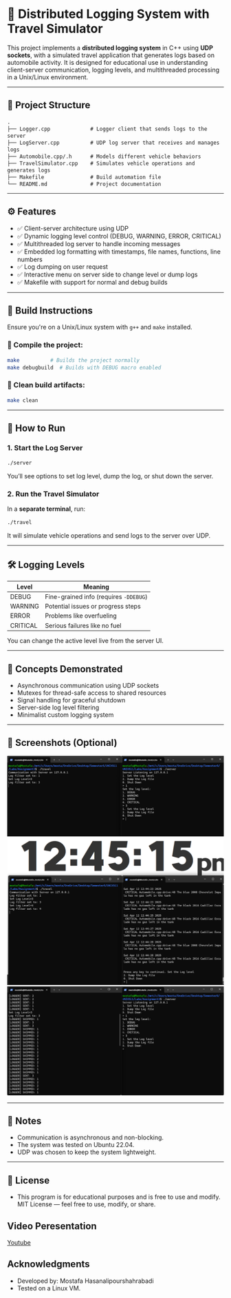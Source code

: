# 🚗 Distributed Logging System with Travel Simulator

This project implements a **distributed logging system** in C++ using **UDP sockets**, with a simulated travel application that generates logs based on automobile activity. It is designed for educational use in understanding client-server communication, logging levels, and multithreaded processing in a Unix/Linux environment.

---

## 📁 Project Structure

```
.
├── Logger.cpp             # Logger client that sends logs to the server
├── LogServer.cpp          # UDP log server that receives and manages logs
├── Automobile.cpp/.h      # Models different vehicle behaviors
├── TravelSimulator.cpp    # Simulates vehicle operations and generates logs
├── Makefile               # Build automation file
└── README.md              # Project documentation
```

---

## ⚙️ Features

- ✅ Client-server architecture using UDP
- ✅ Dynamic logging level control (DEBUG, WARNING, ERROR, CRITICAL)
- ✅ Multithreaded log server to handle incoming messages
- ✅ Embedded log formatting with timestamps, file names, functions, line numbers
- ✅ Log dumping on user request
- ✅ Interactive menu on server side to change level or dump logs
- ✅ Makefile with support for normal and debug builds

---

## 🔧 Build Instructions

Ensure you're on a Unix/Linux system with `g++` and `make` installed.

### 🔨 Compile the project:

```bash
make          # Builds the project normally
make debugbuild  # Builds with DEBUG macro enabled
```

### 🧹 Clean build artifacts:

```bash
make clean
```

---

## 🧪 How to Run

### 1. Start the Log Server

```bash
./server
```

You’ll see options to set log level, dump the log, or shut down the server.

### 2. Run the Travel Simulator

In a **separate terminal**, run:

```bash
./travel
```

It will simulate vehicle operations and send logs to the server over UDP.

---

## 🛠️ Logging Levels

| Level    | Meaning                                |
| -------- | -------------------------------------- |
| DEBUG    | Fine-grained info (requires `-DDEBUG`) |
| WARNING  | Potential issues or progress steps     |
| ERROR    | Problems like overfueling              |
| CRITICAL | Serious failures like no fuel          |

You can change the active level live from the server UI.

---

## 🧠 Concepts Demonstrated

- Asynchronous communication using UDP sockets
- Mutexes for thread-safe access to shared resources
- Signal handling for graceful shutdown
- Server-side log level filtering
- Minimalist custom logging system

---

## 🧪 Screenshots (Optional)

![Sending Log Filter Request to Logger](screenshots/Picture1.png)
![Dumping Log File with Critical Log Filter](screenshots/Picture2.png)
![Exploring Logs being Filtered on Client side](screenshots/Picture3.png)

---

## 📌 Notes

- Communication is asynchronous and non-blocking.
- The system was tested on Ubuntu 22.04.
- UDP was chosen to keep the system lightweight.

---

## 📄 License

- This program is for educational purposes and is free to use and modify.
  MIT License — feel free to use, modify, or share.

## Video Peresentation

[Youtube](https://youtu.be/zC8kLWvraT4)

## Acknowledgments

- Developed by: Mostafa Hasanalipourshahrabadi
- Tested on a Linux VM.
